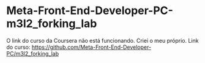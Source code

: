 # Meta-Front-End-Developer-PC-m3l2_forking_lab
O link do curso da Coursera não está funcionando. Criei o meu próprio.
Link do curso: https://github.com/Meta-Front-End-Developer-PC/m3l2_forking_lab
